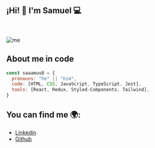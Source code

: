 ## ¡Hi! 👋 I'm Samuel 💻
</br>

![me](https://user-images.githubusercontent.com/127085819/227928746-32400aaa-a03b-4a91-a384-580cd6880dbe.jpg)

## About me in code

```js
const saaamuu8 = {
  pronouns: "he" || "him",
  code: [HTML, CSS, JavaScript, TypeScript, Jest],
  tools: [React, Redux, Styled-Components, Tailwind],
}
```

## You can find me 🌍:

- [Linkedin](https://www.linkedin.com/in/samuel-vitales-ponce/)
- [Github](https://github.com/saaamuu8)
